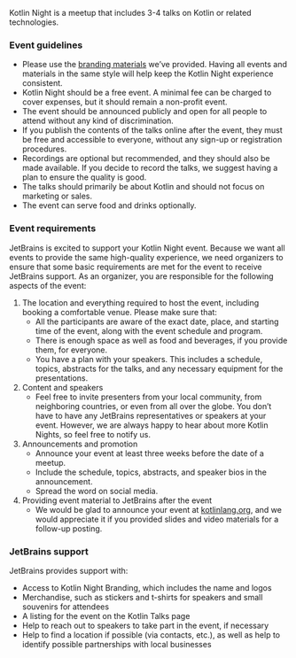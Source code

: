[//]: # (title: Kotlin Night guidelines)

Kotlin Night is a meetup that includes 3-4 talks on Kotlin or related technologies.

### Event guidelines

* Please use the [branding materials](https://drive.google.com/drive/folders/1wTJ-PiO6VvbY6XdACGLsWZ_N8KHI0Nvr) we’ve provided. Having all events and materials in the same style will help keep the Kotlin Night experience consistent.
* Kotlin Night should be a free event. A minimal fee can be charged to cover expenses, but it should remain a non-profit event.
* The event should be announced publicly and open for all people to attend without any kind of discrimination.
* If you publish the contents of the talks online after the event, they must be free and accessible to everyone, without any sign-up or registration procedures.
* Recordings are optional but recommended, and they should also be made available. If you decide to record the talks, we suggest having a plan to ensure the quality is good.
* The talks should primarily be about Kotlin and should not focus on marketing or sales.
* The event can serve food and drinks optionally.

### Event requirements

JetBrains is excited to support your Kotlin Night event. Because we want all events to provide the same high-quality experience, we need organizers to ensure that some basic requirements are met for the event to receive JetBrains support. As an organizer, you are responsible for the following aspects of the event:

1. The location and everything required to host the event, including booking a comfortable venue. Please make sure that:
    * All the participants are aware of the exact date, place, and starting time of the event, along with the event
      schedule and program.
    * There is enough space as well as food and beverages, if you provide them, for everyone.
    * You have a plan with your speakers. This includes a schedule, topics, abstracts for the talks, and any necessary equipment for the presentations.
2. Content and speakers
    * Feel free to invite presenters from your local community, from neighboring countries, or even from all over the globe. You don’t have to have any JetBrains representatives or speakers at your event. However, we are always happy to hear about more Kotlin Nights, so feel free to notify us.
3. Announcements and promotion
    * Announce your event at least three weeks before the date of a meetup.
    * Include the schedule, topics, abstracts, and speaker bios in the announcement.
    * Spread the word on social media.
4. Providing event material to JetBrains after the event
    * We would be glad to announce your event at [kotlinlang.org](https://kotlinlang.org/community/talks.html), and we would appreciate it if you provided slides and video materials for a follow-up posting.

### JetBrains support

JetBrains provides support with:

* Access to Kotlin Night Branding, which includes the name and logos
* Merchandise, such as stickers and t-shirts for speakers and small souvenirs for attendees
* A listing for the event on the Kotlin Talks page
* Help to reach out to speakers to take part in the event, if necessary
* Help to find a location if possible (via contacts, etc.), as well as help to identify possible partnerships with
  local businesses
